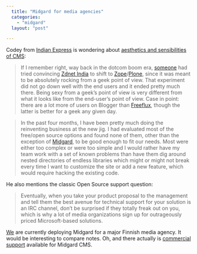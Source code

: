 ```yaml
---
  title: "Midgard for media agencies"
  categories: 
    - "midgard"
  layout: "post"

---
```

Codey from [Indian Express][3] is wondering about [aesthetics and sensibilities of CMS][4]:

> If I remember right, way back in the dotcom boom era, [someone][2] had tried convincing [Zdnet India][5] to shift to [Zope][6]/[Plone][7], since it was meant to be absolutely rocking from a geek point of view. That experiment did not go down well with the end users and it ended pretty much there. Being sexy from a geek&rsquo;s point of view is very different from what it looks like from the end-user&rsquo;s point of view. Case in point: there are a lot more of users on Blogger than [Freeflux][8], though the latter is better for a geek any given day.

> In the past four months, I have been pretty much doing the reinventing business at the new jig. I had evaluated most of the free/open source options and found none of them, other than the exception of [Midgard][1], to be good enough to fit our needs. Most were either too complex or were too simple and I would rather have my team work with a set of known problems than have them dig around nested directories of endless libraries which might or might not break every time I want to customize the site or add a new feature, which would require hacking the existing code.

He also mentions the classic Open Source support question:

> Eventually, when you take your product proposal to the management and tell them the best avenue for technical support for your solution is an IRC channel, don&rsquo;t be surprised if they totally freak out on you, which is why a lot of media organizations sign up for outrageously priced Microsoft-based solutions.

[We][9] are currently deploying Midgard for a major Finnish media agency. It would be interesting to compare notes. Oh, and there actually is [commercial support][10] available for Midgard CMS.

[1]: http://www.midgard-project.org/
[2]: http://jace.seacrow.com/
[3]: http://www.expressindia.com/
[4]: http://codelust.blogspot.com/2005/11/aesthetics-sensibilities.html
[5]: http://www.zdnetindia.com/
[6]: http://www.zope.org/
[7]: http://www.plone.org/
[8]: http://www.freeflux.net/
[9]: http://www.nemein.com/
[10]: http://www.midgard-project.org/midcom-permalink-09a5467f1375bdef10f254a7bb2c9f23
